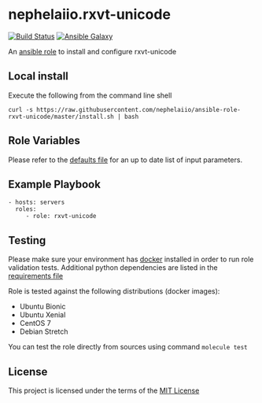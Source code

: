 # nephelaiio.rxvt-unicode

[![Build Status](https://travis-ci.org/nephelaiio/ansible-role-rxvt-unicode.svg?branch=master)](https://travis-ci.org/nephelaiio/ansible-role-rxvt-unicode)
[![Ansible Galaxy](http://img.shields.io/badge/ansible--galaxy-systemd--service-blue.svg)](https://galaxy.ansible.com/nephelaiio/rxvt-unicode/)

An [ansible role](https://galaxy.ansible.com/nephelaiio/rxvt-unicode) to install and configure rxvt-unicode

## Local install

Execute the following from the command line shell

```
curl -s https://raw.githubusercontent.com/nephelaiio/ansible-role-rxvt-unicode/master/install.sh | bash
```

## Role Variables

Please refer to the [defaults file](/defaults/main.yml) for an up to date list of input parameters.

## Example Playbook

```
- hosts: servers
  roles:
     - role: rxvt-unicode
```

## Testing

Please make sure your environment has [docker](https://www.docker.com) installed in order to run role validation tests. Additional python dependencies are listed in the [requirements file](https://github.com/nephelaiio/ansible-role-requirements/blob/master/requirements.txt)

Role is tested against the following distributions (docker images):
  * Ubuntu Bionic
  * Ubuntu Xenial
  * CentOS 7
  * Debian Stretch

You can test the role directly from sources using command ` molecule test `

## License

This project is licensed under the terms of the [MIT License](/LICENSE)
